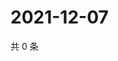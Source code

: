 # 2021-12-07

共 0 条

<!-- BEGIN WEIBO -->
<!-- 最后更新时间 Tue Dec 07 2021 18:17:44 GMT+0800 (China Standard Time) -->

<!-- END WEIBO -->
